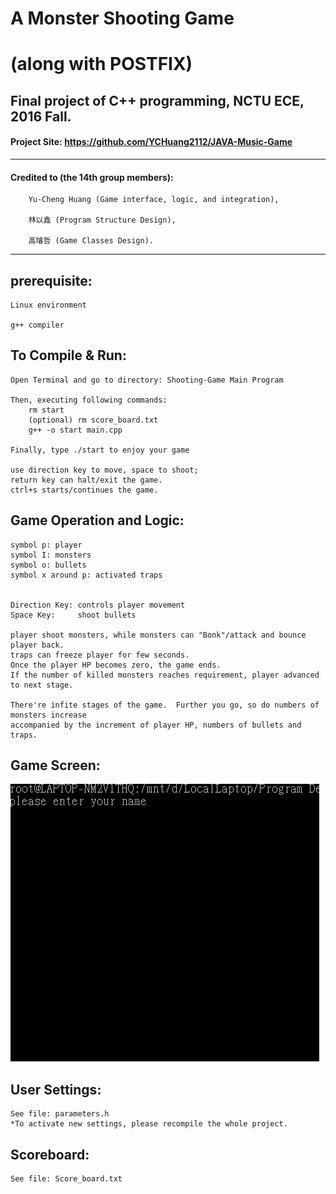 # A Monster Shooting Game 
# (along with POSTFIX)

## Final project of C++ programming, NCTU ECE, 2016 Fall.

####  Project Site: https://github.com/YCHuang2112/JAVA-Music-Game
----

#### Credited to (the 14th group members): 
		Yu-Cheng Huang (Game interface, logic, and integration), 

		林以鑫 (Program Structure Design),
 
		高璿哲 (Game Classes Design).

-----

## prerequisite:
	Linux environment

	g++ compiler

## To Compile & Run:
	Open Terminal and go to directory: Shooting-Game Main Program

	Then, executing following commands:
		rm start  
		(optional) rm score_board.txt
		g++ -o start main.cpp
	
	Finally, type ./start to enjoy your game
	
	use direction key to move, space to shoot;
	return key can halt/exit the game.
	ctrl+s starts/continues the game.
	
## Game Operation and Logic:
	symbol p: player
	symbol I: monsters
	symbol o: bullets
	symbol x around p: activated traps
	

	Direction Key: controls player movement
	Space Key:     shoot bullets 
	
	player shoot monsters, while monsters can "Bonk"/attack and bounce player back.
	traps can freeze player for few seconds.
	Once the player HP becomes zero, the game ends.
	If the number of killed monsters reaches requirement, player advanced to next stage.
	
	There're infite stages of the game.  Further you go, so do numbers of monsters increase 
	accompanied by the increment of player HP, numbers of bullets and traps.

## Game Screen:
![screen-gif](./GIF/Screen1.gif)
	
<!-- <img src="./GIF/Screen1.gif" alt="My Project GIF" width="500" height="600"> -->


## User Settings:
	See file: parameters.h
	*To activate new settings, please recompile the whole project.
	
## Scoreboard:
	See file: Score_board.txt
	


	
	


